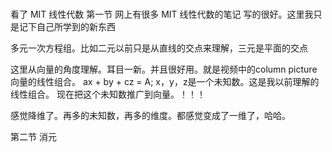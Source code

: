 # 
看了 MIT 线性代数
第一节
网上有很多 MIT 线性代数的笔记 写的很好。这里我只是记下自己所学到的新东西

多元一次方程组。比如二元以前只是从直线的交点来理解，三元是平面的交点

这里从向量的角度理解。耳目一新。并且很好用。就是视频中的column picture  
向量的线性组合。
ax + by + cz = A;
x，y，z是一个未知数。这是我以前理解的线性组合。
现在把这个未知数推广到向量。！！！  

感觉降维了。再多的未知数，再多的维度。都感觉变成了一维了，哈哈。

第二节 消元
